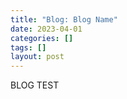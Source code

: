 ```yaml
---
title: "Blog: Blog Name"
date: 2023-04-01
categories: []
tags: []
layout: post
---
```




BLOG TEST
